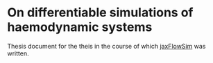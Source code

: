 # On differentiable simulations of haemodynamic systems
Thesis document for the theis in the course of which [jaxFlowSim](https://github.com/DiegoRenner/jaxFlowSim) was written.
